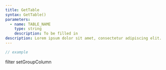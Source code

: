 ```yaml
---
title: GetTable
syntax: GetTable()
parameters:
  - name: TABLE_NAME
    type: string
    description: To be filled in
description: Lorem ipsum dolor sit amet, consectetur adipiscing elit.
---
```


```javascript
// example
```

filter
setGroupColumn